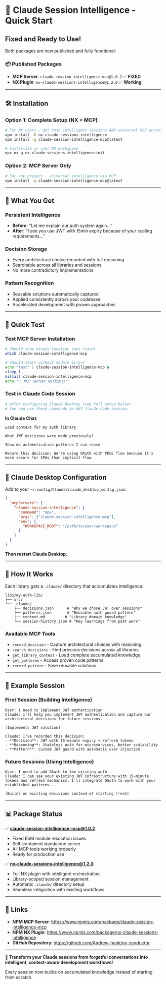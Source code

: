 # 🚀 Claude Session Intelligence - Quick Start

## Fixed and Ready to Use!

Both packages are now published and fully functional:

### 📦 **Published Packages**

- **MCP Server**: `claude-session-intelligence-mcp@1.0.2` ✅ **FIXED**
- **NX Plugin**: `nx-claude-sessions-intelligence@1.2.0` ✅ **Working**

---

## 🛠️ **Installation**

### Option 1: Complete Setup (NX + MCP)
```bash
# For NX users - get both intelligent sessions AND universal MCP access
npm install -D nx-claude-sessions-intelligence
npm install -g claude-session-intelligence-mcp@latest

# Initialize in your NX workspace
npx nx g nx-claude-sessions-intelligence:init
```

### Option 2: MCP Server Only
```bash
# For any project - universal intelligence via MCP
npm install -g claude-session-intelligence-mcp@latest
```

---

## 🧠 **What You Get**

### **Persistent Intelligence**
- **Before**: "Let me explain our auth system again..."
- **After**: "I see you use JWT with 15min expiry because of your scaling requirements..."

### **Decision Storage** 
- Every architectural choice recorded with full reasoning
- Searchable across all libraries and sessions
- No more contradictory implementations

### **Pattern Recognition**
- Reusable solutions automatically captured
- Applied consistently across your codebase
- Accelerated development with proven approaches

---

## 🎯 **Quick Test**

### Test MCP Server Installation
```bash
# Should show binary location (not crash)
which claude-session-intelligence-mcp

# Should start without module errors
echo "test" | claude-session-intelligence-mcp &
sleep 1
killall claude-session-intelligence-mcp
echo "✅ MCP Server working!"
```

### Test in Claude Code Session
```bash
# After configuring Claude Desktop (see full setup below)
# You can use these commands in ANY Claude Code session:
```

**In Claude Chat:**
```
Load context for my auth library
```
```
What JWT decisions were made previously?
```
```
Show me authentication patterns I can reuse
```
```
Record this decision: We're using OAuth with PKCE flow because it's more secure for SPAs than implicit flow
```

---

## 🔧 **Claude Desktop Configuration**

Add to your `~/.config/Claude/claude_desktop_config.json`:

```json
{
  "mcpServers": {
    "claude-session-intelligence": {
      "command": "npx",
      "args": ["claude-session-intelligence-mcp"],
      "env": {
        "WORKSPACE_ROOT": "/path/to/your/workspace"
      }
    }
  }
}
```

**Then restart Claude Desktop.**

---

## 📁 **How It Works**

Each library gets a `.claude/` directory that accumulates intelligence:

```
libs/my-auth-lib/
├── src/
└── .claude/
    ├── decisions.json      # "Why we chose JWT over sessions"
    ├── patterns.json       # "Reusable auth guard pattern"
    ├── context.md         # "Library domain knowledge" 
    └── session-history.json # "Key learnings from past work"
```

### **Available MCP Tools**

- `record_decision` - Capture architectural choices with reasoning
- `search_decisions` - Find previous decisions across all libraries
- `get_library_context` - Load complete accumulated knowledge
- `get_patterns` - Access proven code patterns
- `record_pattern` - Save reusable solutions

---

## 🎉 **Example Session**

### **First Session (Building Intelligence)**
```
User: I need to implement JWT authentication
Claude: I'll help you implement JWT authentication and capture our architectural decisions for future sessions.

[Implements JWT solution]

Claude: I've recorded this decision:
- **Decision**: JWT with 15-minute expiry + refresh tokens
- **Reasoning**: Stateless auth for microservices, better scalability  
- **Pattern**: Custom JWT guard with automatic user injection
```

### **Future Sessions (Using Intelligence)**
```
User: I need to add OAuth to the existing auth
Claude: I can see your existing JWT infrastructure with 15-minute tokens and refresh mechanism. I'll integrate OAuth to work with your established patterns...

[Builds on existing decisions instead of starting fresh]
```

---

## 📊 **Package Status**

✅ **claude-session-intelligence-mcp@1.0.2**
- Fixed ESM module resolution issues  
- Self-contained standalone server
- All MCP tools working properly
- Ready for production use

✅ **nx-claude-sessions-intelligence@1.2.0**  
- Full NX plugin with intelligent orchestration
- Library-scoped session management
- Automatic `.claude/` directory setup
- Seamless integration with existing workflows

---

## 🔗 **Links**

- **NPM MCP Server**: https://www.npmjs.com/package/claude-session-intelligence-mcp
- **NPM NX Plugin**: https://www.npmjs.com/package/nx-claude-sessions-intelligence
- **GitHub Repository**: https://github.com/Andrew-henk/nx-conductor

---

**🧠 Transform your Claude sessions from forgetful conversations into intelligent, context-aware development workflows!**

Every session now builds on accumulated knowledge instead of starting from scratch.